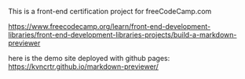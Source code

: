 This is a front-end certification project for freeCodeCamp.com

https://www.freecodecamp.org/learn/front-end-development-libraries/front-end-development-libraries-projects/build-a-markdown-previewer

here is the demo site deployed with github pages:
https://kvncrtr.github.io/markdown-previewer/
